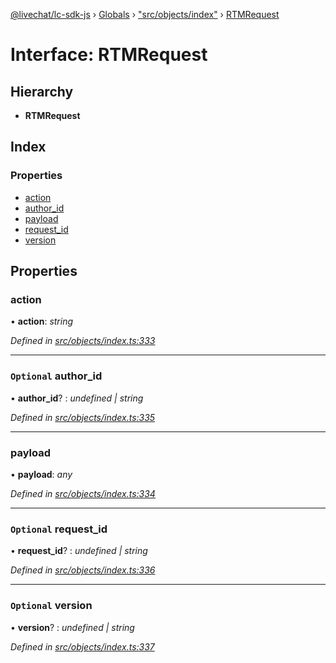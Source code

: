 [@livechat/lc-sdk-js](../README.md) › [Globals](../globals.md) › ["src/objects/index"](../modules/_src_objects_index_.md) › [RTMRequest](_src_objects_index_.rtmrequest.md)

# Interface: RTMRequest

## Hierarchy

* **RTMRequest**

## Index

### Properties

* [action](_src_objects_index_.rtmrequest.md#action)
* [author_id](_src_objects_index_.rtmrequest.md#optional-author_id)
* [payload](_src_objects_index_.rtmrequest.md#payload)
* [request_id](_src_objects_index_.rtmrequest.md#optional-request_id)
* [version](_src_objects_index_.rtmrequest.md#optional-version)

## Properties

###  action

• **action**: *string*

*Defined in [src/objects/index.ts:333](https://github.com/livechat/lc-sdk-js/blob/efba8ac/src/objects/index.ts#L333)*

___

### `Optional` author_id

• **author_id**? : *undefined | string*

*Defined in [src/objects/index.ts:335](https://github.com/livechat/lc-sdk-js/blob/efba8ac/src/objects/index.ts#L335)*

___

###  payload

• **payload**: *any*

*Defined in [src/objects/index.ts:334](https://github.com/livechat/lc-sdk-js/blob/efba8ac/src/objects/index.ts#L334)*

___

### `Optional` request_id

• **request_id**? : *undefined | string*

*Defined in [src/objects/index.ts:336](https://github.com/livechat/lc-sdk-js/blob/efba8ac/src/objects/index.ts#L336)*

___

### `Optional` version

• **version**? : *undefined | string*

*Defined in [src/objects/index.ts:337](https://github.com/livechat/lc-sdk-js/blob/efba8ac/src/objects/index.ts#L337)*
